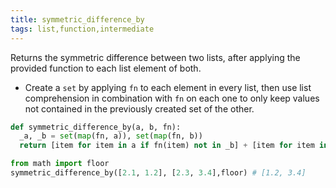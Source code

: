 ```yaml
---
title: symmetric_difference_by
tags: list,function,intermediate
---
```


Returns the symmetric difference between two lists, after applying the provided function to each list element of both.

- Create a `set` by applying `fn` to each element in every list, then use list comprehension in combination with `fn` on each one to only keep values not contained in the previously created set of the other.

```py
def symmetric_difference_by(a, b, fn):
  _a, _b = set(map(fn, a)), set(map(fn, b))
  return [item for item in a if fn(item) not in _b] + [item for item in b if fn(item) not in _a]
```

```py
from math import floor
symmetric_difference_by([2.1, 1.2], [2.3, 3.4],floor) # [1.2, 3.4]
```